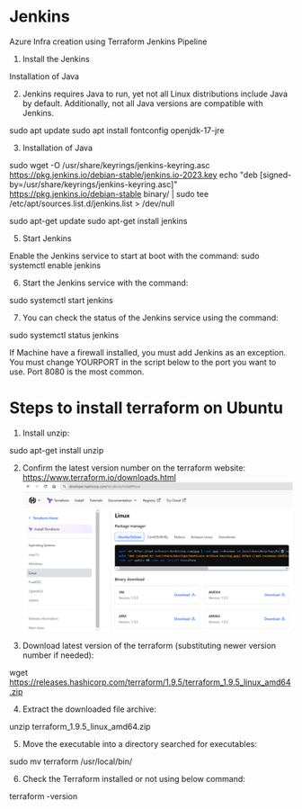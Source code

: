 # Jenkins
Azure Infra creation using Terraform Jenkins Pipeline

1. Install the Jenkins

Installation of Java

2. Jenkins requires Java to run, yet not all Linux distributions include Java by default. Additionally, not all Java versions are compatible with Jenkins.

sudo apt update
sudo apt install fontconfig openjdk-17-jre

3. Installation of Java

sudo wget -O /usr/share/keyrings/jenkins-keyring.asc \
  https://pkg.jenkins.io/debian-stable/jenkins.io-2023.key
echo "deb [signed-by=/usr/share/keyrings/jenkins-keyring.asc]" \
  https://pkg.jenkins.io/debian-stable binary/ | sudo tee \
  /etc/apt/sources.list.d/jenkins.list > /dev/null

sudo apt-get update
sudo apt-get install jenkins

5. Start Jenkins

Enable the Jenkins service to start at boot with the command:
sudo systemctl enable jenkins

6. Start the Jenkins service with the command:

sudo systemctl start jenkins

7. You can check the status of the Jenkins service using the command:

sudo systemctl status jenkins

If Machine have a firewall installed, you must add Jenkins as an exception. You must change YOURPORT in the script below to the port you want to use. Port 8080 is the most common.


# Steps to install terraform on Ubuntu 
1. Install unzip:

sudo apt-get install unzip

2. Confirm the latest version number on the terraform website:
https://www.terraform.io/downloads.html
![alt text](image.png)

3. Download latest version of the terraform (substituting newer version number if needed):

wget https://releases.hashicorp.com/terraform/1.9.5/terraform_1.9.5_linux_amd64.zip

4. Extract the downloaded file archive:

unzip terraform_1.9.5_linux_amd64.zip

5. Move the executable into a directory searched for executables:

sudo mv terraform /usr/local/bin/

6. Check the Terraform installed or not using below command:

terraform -version



